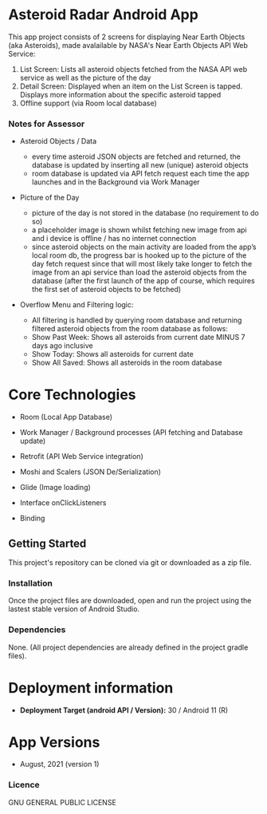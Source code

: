 # Asteroid Radar Android App

This app project consists of 2 screens for displaying Near Earth Objects (aka Asteroids), made avalailable by NASA's Near Earth Objects API Web Service:

1. List Screen: Lists all asteroid objects fetched from the NASA API web service as well as the picture of the day
2. Detail Screen: Displayed when an item on the List Screen is tapped. Displays more information about the specific asteroid tapped
3. Offline support (via Room local database)


### Notes for Assessor

- Asteroid Objects / Data
  - every time asteroid JSON objects are fetched and returned, the database is updated by inserting all new (unique) asteroid objects
  - room database is updated via API fetch request each time the app launches and in the Background via Work Manager 

- Picture of the Day
  - picture of the day is not stored in the database (no requirement to do so)
  - a placeholder image is shown whilst fetching new image from api and i device is offline / has no internet connection
  - since asteroid objects on the main activity are loaded from the app’s local room db, the progress bar is hooked up to the picture of the day fetch request since that will most likely take longer to fetch the image from an api service than load the asteroid objects from the database (after the first launch of the app of course, which requires the first set of asteroid objects to be fetched)

- Overflow Menu and Filtering logic: 
  -  All filtering is handled by querying room database and returning filtered asteroid objects from the room database as follows:
  -  Show Past Week: Shows all asteroids from current date MINUS 7 days ago inclusive
  -  Show Today: Shows all asteroids for current date
  -  Show All Saved: Shows all asteroids in the room database

# Core Technologies

- Room (Local App Database)

- Work Manager / Background processes (API fetching and Database update)

- Retrofit (API Web Service integration)

- Moshi and Scalers (JSON De/Serialization)

- Glide (Image loading)

- Interface onClickListeners

- Binding


## Getting Started

This project's repository can be cloned via git or downloaded as a zip file.


### Installation

Once the project files are downloaded, open and run the project using the lastest stable version of Android Studio.


### Dependencies

None. (All project dependencies are already defined in the project gradle files).


# Deployment information

- <strong>Deployment Target (android API / Version):</strong> 30 / Android 11 (R)


# App Versions
- August, 2021 (version 1)


### Licence
  
GNU GENERAL PUBLIC LICENSE 
